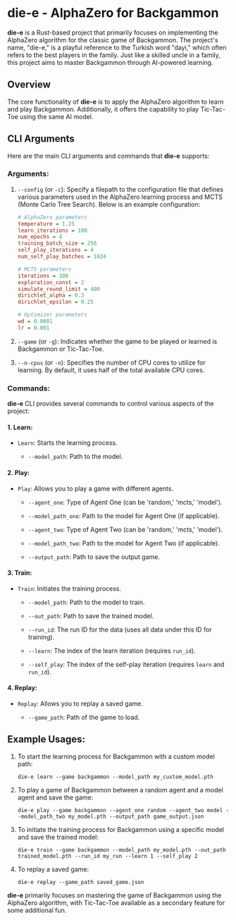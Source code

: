 # die-e - AlphaZero for Backgammon

**die-e** is a Rust-based project that primarily focuses on implementing the AlphaZero algorithm for the classic game of Backgammon. The project's name, "die-e," is a playful reference to the Turkish word "dayi," which often refers to the best players in the family. Just like a skilled uncle in a family, this project aims to master Backgammon through AI-powered learning.

## Overview

The core functionality of **die-e** is to apply the AlphaZero algorithm to learn and play Backgammon. Additionally, it offers the capability to play Tic-Tac-Toe using the same AI model.

## CLI Arguments

Here are the main CLI arguments and commands that **die-e** supports:

### Arguments:

1. `--config` (or `-c`): Specify a filepath to the configuration file that defines various parameters used in the AlphaZero learning process and MCTS (Monte Carlo Tree Search). Below is an example configuration:

    ```ini
    # AlphaZero parameters
    temperature = 1.25
    learn_iterations = 100
    num_epochs = 4
    training_batch_size = 256
    self_play_iterations = 4
    num_self_play_batches = 1024
    
    # MCTS parameters
    iterations = 100
    exploration_const = 2
    simulate_round_limit = 400
    dirichlet_alpha = 0.3
    dirichlet_epsilon = 0.25
    
    # Optimizer parameters
    wd = 0.0001
    lr = 0.001
    ```

2. `--game` (or `-g`): Indicates whether the game to be played or learned is Backgammon or Tic-Tac-Toe.

3. `--n-cpus` (or `-n`): Specifies the number of CPU cores to utilize for learning. By default, it uses half of the total available CPU cores.

### Commands:

**die-e** CLI provides several commands to control various aspects of the project:

#### 1. Learn:

- `Learn`: Starts the learning process.

    - `--model_path`: Path to the model.

#### 2. Play:

- `Play`: Allows you to play a game with different agents.

    - `--agent_one`: Type of Agent One (can be 'random,' 'mcts,' 'model').
    
    - `--model_path_one`: Path to the model for Agent One (if applicable).
    
    - `--agent_two`: Type of Agent Two (can be 'random,' 'mcts,' 'model').
    
    - `--model_path_two`: Path to the model for Agent Two (if applicable).
    
    - `--output_path`: Path to save the output game.

#### 3. Train:

- `Train`: Initiates the training process.

    - `--model_path`: Path to the model to train.
    
    - `--out_path`: Path to save the trained model.
    
    - `--run_id`: The run ID for the data (uses all data under this ID for training).
    
    - `--learn`: The index of the learn iteration (requires `run_id`).
    
    - `--self_play`: The index of the self-play iteration (requires `learn` and `run_id`).

#### 4. Replay:

- `Replay`: Allows you to replay a saved game.

    - `--game_path`: Path of the game to load.

## Example Usages:

1. To start the learning process for Backgammon with a custom model path:

    ```shell
    die-e learn --game backgammon --model_path my_custom_model.pth
    ```

2. To play a game of Backgammon between a random agent and a model agent and save the game:

    ```shell
    die-e play --game backgammon --agent_one random --agent_two model --model_path_two my_model.pth --output_path game_output.json
    ```

3. To initiate the training process for Backgammon using a specific model and save the trained model:

    ```shell
    die-e train --game backgammon --model_path my_model.pth --out_path trained_model.pth --run_id my_run --learn 1 --self_play 2
    ```

4. To replay a saved game:

    ```shell
    die-e replay --game_path saved_game.json
    ```

**die-e** primarily focuses on mastering the game of Backgammon using the AlphaZero algorithm, with Tic-Tac-Toe available as a secondary feature for some additional fun.